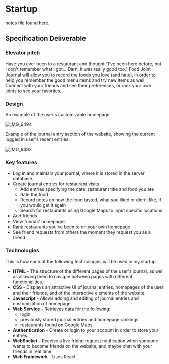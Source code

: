 # Startup
notes file found [here](https://github.com/BlakeCalkins/startup/blob/main/notes.md).
## Specification Deliverable
### Elevator pitch
Have you ever been to a restaurant and thought "I've been here before, but I don't remember what I got... Darn, it was really good too." Food Joint Journal will allow you to record the foods you love (and hate), in order to help you remember the good menu items and try new items as well. Connect with your friends and see their preferences, or rank your own joints to see your favorites. 

### Design

An example of the user's customizable homepage.

![IMG_6494](https://github.com/BlakeCalkins/startup/assets/127635588/91785974-4a86-4c2f-86f2-b00e0de9922e)

Example of the journal entry section of the website, showing the current logged in user's recent entries.

![IMG_6493](https://github.com/BlakeCalkins/startup/assets/127635588/c829a239-45d5-47af-bb0d-9ec04516f942)

### Key features

- Log in and maintain your journal, where it is stored in the server database. 
- Create journal entries for restaurant visits
  - Add entries specifying the date, restaurant title and food you ate
  - Rate the food
  - Record notes on how the food tasted, what you liked or didn't like, if you would get it again
  - Search for restaurants using Google Maps to input specific locations
- Add friends
- View friends' homepages
- Rank restaurants you've been to on your own homepage
- See friend requests from others the moment they request you as a friend

### Technologies
This is how each of the following technologies will be used in my startup
- **HTML** - The structure of the different pages of the user's journal, as well as allowing them to navigae between pages with different functionalities.
- **CSS** - Displays an attractive UI of journal entries, homepages of the user and their friends, and of the interactive elements of the website.
- **Javascript** - Allows adding and editing of journal entries and customization of homepage.
- **Web Service** - Retrieves data for the following:
  - login
  - previously stored journal entries and homepage rankings
  - restaurants found on Google Maps
- **Authentication** - Create or login to your account in order to store your entries.
- **WebSocket** - Receive a live friend request notification when someone wants to become friends on the website, and maybe chat with your friends in real time.
- **Web Framework** - Uses React
